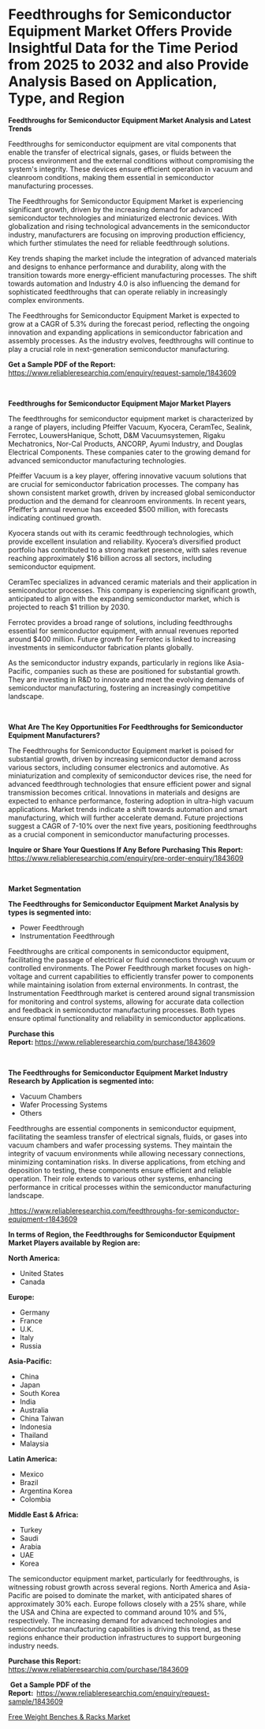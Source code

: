 <p><h1>Feedthroughs for Semiconductor Equipment Market Offers Provide Insightful Data for the Time Period from 2025 to 2032 and also Provide Analysis Based on Application, Type, and Region</h1></p><p><strong>Feedthroughs for Semiconductor Equipment Market Analysis and Latest Trends</strong></p>
<p><p>Feedthroughs for semiconductor equipment are vital components that enable the transfer of electrical signals, gases, or fluids between the process environment and the external conditions without compromising the system's integrity. These devices ensure efficient operation in vacuum and cleanroom conditions, making them essential in semiconductor manufacturing processes.</p><p>The Feedthroughs for Semiconductor Equipment Market is experiencing significant growth, driven by the increasing demand for advanced semiconductor technologies and miniaturized electronic devices. With globalization and rising technological advancements in the semiconductor industry, manufacturers are focusing on improving production efficiency, which further stimulates the need for reliable feedthrough solutions.</p><p>Key trends shaping the market include the integration of advanced materials and designs to enhance performance and durability, along with the transition towards more energy-efficient manufacturing processes. The shift towards automation and Industry 4.0 is also influencing the demand for sophisticated feedthroughs that can operate reliably in increasingly complex environments.</p><p>The Feedthroughs for Semiconductor Equipment Market is expected to grow at a CAGR of 5.3% during the forecast period, reflecting the ongoing innovation and expanding applications in semiconductor fabrication and assembly processes. As the industry evolves, feedthroughs will continue to play a crucial role in next-generation semiconductor manufacturing.</p></p>
<p><strong>Get a Sample PDF of the Report:&nbsp;</strong> <a href="https://www.reliableresearchiq.com/enquiry/request-sample/1843609?utm_campaign=2242&utm_medium=2&utm_source=Github&utm_content=ia&utm_term=28022025&utm_id=feedthroughs-for-semiconductor-equipment">https://www.reliableresearchiq.com/enquiry/request-sample/1843609</a></p>
<p>&nbsp;</p>
<p><strong>Feedthroughs for Semiconductor Equipment Major Market Players</strong></p>
<p><p>The feedthroughs for semiconductor equipment market is characterized by a range of players, including Pfeiffer Vacuum, Kyocera, CeramTec, Sealink, Ferrotec, LouwersHanique, Schott, D&M Vacuumsystemen, Rigaku Mechatronics, Nor-Cal Products, ANCORP, Ayumi Industry, and Douglas Electrical Components. These companies cater to the growing demand for advanced semiconductor manufacturing technologies.</p><p>Pfeiffer Vacuum is a key player, offering innovative vacuum solutions that are crucial for semiconductor fabrication processes. The company has shown consistent market growth, driven by increased global semiconductor production and the demand for cleanroom environments. In recent years, Pfeiffer’s annual revenue has exceeded $500 million, with forecasts indicating continued growth.</p><p>Kyocera stands out with its ceramic feedthrough technologies, which provide excellent insulation and reliability. Kyocera’s diversified product portfolio has contributed to a strong market presence, with sales revenue reaching approximately $16 billion across all sectors, including semiconductor equipment.</p><p>CeramTec specializes in advanced ceramic materials and their application in semiconductor processes. This company is experiencing significant growth, anticipated to align with the expanding semiconductor market, which is projected to reach $1 trillion by 2030.</p><p>Ferrotec provides a broad range of solutions, including feedthroughs essential for semiconductor equipment, with annual revenues reported around $400 million. Future growth for Ferrotec is linked to increasing investments in semiconductor fabrication plants globally.</p><p>As the semiconductor industry expands, particularly in regions like Asia-Pacific, companies such as these are positioned for substantial growth. They are investing in R&D to innovate and meet the evolving demands of semiconductor manufacturing, fostering an increasingly competitive landscape.</p></p>
<p>&nbsp;</p>
<p><strong>What Are The Key Opportunities For Feedthroughs for Semiconductor Equipment Manufacturers?</strong></p>
<p><p>The Feedthroughs for Semiconductor Equipment market is poised for substantial growth, driven by increasing semiconductor demand across various sectors, including consumer electronics and automotive. As miniaturization and complexity of semiconductor devices rise, the need for advanced feedthrough technologies that ensure efficient power and signal transmission becomes critical. Innovations in materials and designs are expected to enhance performance, fostering adoption in ultra-high vacuum applications. Market trends indicate a shift towards automation and smart manufacturing, which will further accelerate demand. Future projections suggest a CAGR of 7-10% over the next five years, positioning feedthroughs as a crucial component in semiconductor manufacturing processes.</p></p>
<p><strong>Inquire or Share Your Questions If Any Before Purchasing This Report:</strong> <a href="https://www.reliableresearchiq.com/enquiry/pre-order-enquiry/1843609?utm_campaign=2242&utm_medium=2&utm_source=Github&utm_content=ia&utm_term=28022025&utm_id=feedthroughs-for-semiconductor-equipment">https://www.reliableresearchiq.com/enquiry/pre-order-enquiry/1843609</a></p>
<p>&nbsp;</p>
<p><strong>Market Segmentation</strong></p>
<p><strong>The Feedthroughs for Semiconductor Equipment Market Analysis by types is segmented into:</strong></p>
<p><ul><li>Power Feedthrough</li><li>Instrumentation Feedthrough</li></ul></p>
<p><p>Feedthroughs are critical components in semiconductor equipment, facilitating the passage of electrical or fluid connections through vacuum or controlled environments. The Power Feedthrough market focuses on high-voltage and current capabilities to efficiently transfer power to components while maintaining isolation from external environments. In contrast, the Instrumentation Feedthrough market is centered around signal transmission for monitoring and control systems, allowing for accurate data collection and feedback in semiconductor manufacturing processes. Both types ensure optimal functionality and reliability in semiconductor applications.</p></p>
<p><strong>Purchase this Report:&nbsp;</strong><a href="https://www.reliableresearchiq.com/purchase/1843609?utm_campaign=2242&utm_medium=2&utm_source=Github&utm_content=ia&utm_term=28022025&utm_id=feedthroughs-for-semiconductor-equipment">https://www.reliableresearchiq.com/purchase/1843609</a></p>
<p>&nbsp;</p>
<p><strong>The Feedthroughs for Semiconductor Equipment Market Industry Research by Application is segmented into:</strong></p>
<p><ul><li>Vacuum Chambers</li><li>Wafer Processing Systems</li><li>Others</li></ul></p>
<p><p>Feedthroughs are essential components in semiconductor equipment, facilitating the seamless transfer of electrical signals, fluids, or gases into vacuum chambers and wafer processing systems. They maintain the integrity of vacuum environments while allowing necessary connections, minimizing contamination risks. In diverse applications, from etching and deposition to testing, these components ensure efficient and reliable operation. Their role extends to various other systems, enhancing performance in critical processes within the semiconductor manufacturing landscape.</p></p>
<p><a href="https://www.reliableresearchiq.com/feedthroughs-for-semiconductor-equipment-r1843609?utm_campaign=2242&utm_medium=2&utm_source=Github&utm_content=ia&utm_term=28022025&utm_id=feedthroughs-for-semiconductor-equipment">&nbsp;https://www.reliableresearchiq.com/feedthroughs-for-semiconductor-equipment-r1843609</a></p>
<p><strong>In terms of Region, the Feedthroughs for Semiconductor Equipment Market Players available by Region are:</strong></p>
<p>
    <p> <strong> North America: </strong>
        <ul>
            <li>United States</li>
            <li>Canada</li>
        </ul>
        </p> 
    <p> <strong> Europe: </strong>
        <ul>
            <li>Germany</li>
            <li>France</li>
            <li>U.K.</li>
            <li>Italy</li>
            <li>Russia</li>
        </ul>
        </p> 
    <p> <strong> Asia-Pacific: </strong>
        <ul>
            <li>China</li>
            <li>Japan</li>
            <li>South Korea</li>
            <li>India</li>
            <li>Australia</li>
            <li>China Taiwan</li>
            <li>Indonesia</li>
            <li>Thailand</li>
            <li>Malaysia</li>
        </ul>
        </p> 
    <p> <strong> Latin America: </strong>
        <ul>
            <li>Mexico</li>
            <li>Brazil</li>
            <li>Argentina Korea</li>
            <li>Colombia</li>
        </ul>
        </p> 
    <p> <strong> Middle East & Africa: </strong>
        <ul>
            <li>Turkey</li>
            <li>Saudi</li>
            <li>Arabia</li>
            <li>UAE</li>
            <li>Korea</li>
        </ul>
    </p>
    </p>
<p><p>The semiconductor equipment market, particularly for feedthroughs, is witnessing robust growth across several regions. North America and Asia-Pacific are poised to dominate the market, with anticipated shares of approximately 30% each. Europe follows closely with a 25% share, while the USA and China are expected to command around 10% and 5%, respectively. The increasing demand for advanced technologies and semiconductor manufacturing capabilities is driving this trend, as these regions enhance their production infrastructures to support burgeoning industry needs.</p></p>
<p><strong>Purchase this Report: </strong><a href="https://www.reliableresearchiq.com/purchase/1843609?utm_campaign=2242&utm_medium=2&utm_source=Github&utm_content=ia&utm_term=28022025&utm_id=feedthroughs-for-semiconductor-equipment">https://www.reliableresearchiq.com/purchase/1843609</a></p>
<p>&nbsp;<strong>Get a Sample PDF of the Report:&nbsp;&nbsp;</strong><a href="https://www.reliableresearchiq.com/enquiry/request-sample/1843609?utm_campaign=2242&utm_medium=2&utm_source=Github&utm_content=ia&utm_term=28022025&utm_id=feedthroughs-for-semiconductor-equipment">https://www.reliableresearchiq.com/enquiry/request-sample/1843609</a></p>
<p><strong></strong></p>
<p><p><a href="https://github.com/zupankocka/Market-Research-Report-List-1/blob/main/free-weight-benches-racks-market.md?utm_campaign=2242&utm_medium=2&utm_source=Github&utm_content=ia&utm_term=28022025&utm_id=feedthroughs-for-semiconductor-equipment">Free Weight Benches & Racks Market</a></p></p>